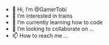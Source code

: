 - 👋 Hi, I’m @GamerTobi
- 👀 I’m interested in trains
- 🌱 I’m currently learning how to code
- 💞️ I’m looking to collaborate on ...
- 📫 How to reach me ...

<!---
GamerTobi/GamerTobi is a ✨ special ✨ repository because its `README.md` (this file) appears on your GitHub profile.
You can click the Preview link to take a look at your changes.
--->
